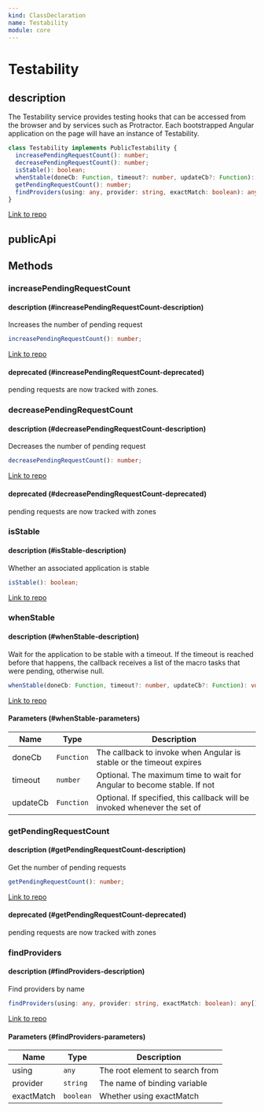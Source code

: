 ```yaml
---
kind: ClassDeclaration
name: Testability
module: core
---
```


# Testability

## description

The Testability service provides testing hooks that can be accessed from
the browser and by services such as Protractor. Each bootstrapped Angular
application on the page will have an instance of Testability.

```ts
class Testability implements PublicTestability {
  increasePendingRequestCount(): number;
  decreasePendingRequestCount(): number;
  isStable(): boolean;
  whenStable(doneCb: Function, timeout?: number, updateCb?: Function): void;
  getPendingRequestCount(): number;
  findProviders(using: any, provider: string, exactMatch: boolean): any[];
}
```

[Link to repo](https://github.com/timdeschryver/angular/blob/master/packages/core/src/testability/testability.ts#L57-L227)

## publicApi

## Methods

### increasePendingRequestCount

#### description (#increasePendingRequestCount-description)

Increases the number of pending request

```ts
increasePendingRequestCount(): number;
```

[Link to repo](https://github.com/timdeschryver/angular/blob/master/packages/core/src/testability/testability.ts#L105-L109)

#### deprecated (#increasePendingRequestCount-deprecated)

pending requests are now tracked with zones.

### decreasePendingRequestCount

#### description (#decreasePendingRequestCount-description)

Decreases the number of pending request

```ts
decreasePendingRequestCount(): number;
```

[Link to repo](https://github.com/timdeschryver/angular/blob/master/packages/core/src/testability/testability.ts#L115-L122)

#### deprecated (#decreasePendingRequestCount-deprecated)

pending requests are now tracked with zones

### isStable

#### description (#isStable-description)

Whether an associated application is stable

```ts
isStable(): boolean;
```

[Link to repo](https://github.com/timdeschryver/angular/blob/master/packages/core/src/testability/testability.ts#L127-L129)

### whenStable

#### description (#whenStable-description)

Wait for the application to be stable with a timeout. If the timeout is reached before that
happens, the callback receives a list of the macro tasks that were pending, otherwise null.

```ts
whenStable(doneCb: Function, timeout?: number, updateCb?: Function): void;
```

[Link to repo](https://github.com/timdeschryver/angular/blob/master/packages/core/src/testability/testability.ts#L198-L207)

#### Parameters (#whenStable-parameters)

| Name     | Type       | Description                                                               |
| -------- | ---------- | ------------------------------------------------------------------------- |
| doneCb   | `Function` | The callback to invoke when Angular is stable or the timeout expires      |
| timeout  | `number`   | Optional. The maximum time to wait for Angular to become stable. If not   |
| updateCb | `Function` | Optional. If specified, this callback will be invoked whenever the set of |

### getPendingRequestCount

#### description (#getPendingRequestCount-description)

Get the number of pending requests

```ts
getPendingRequestCount(): number;
```

[Link to repo](https://github.com/timdeschryver/angular/blob/master/packages/core/src/testability/testability.ts#L213-L215)

#### deprecated (#getPendingRequestCount-deprecated)

pending requests are now tracked with zones

### findProviders

#### description (#findProviders-description)

Find providers by name

```ts
findProviders(using: any, provider: string, exactMatch: boolean): any[];
```

[Link to repo](https://github.com/timdeschryver/angular/blob/master/packages/core/src/testability/testability.ts#L223-L226)

#### Parameters (#findProviders-parameters)

| Name       | Type      | Description                     |
| ---------- | --------- | ------------------------------- |
| using      | `any`     | The root element to search from |
| provider   | `string`  | The name of binding variable    |
| exactMatch | `boolean` | Whether using exactMatch        |
